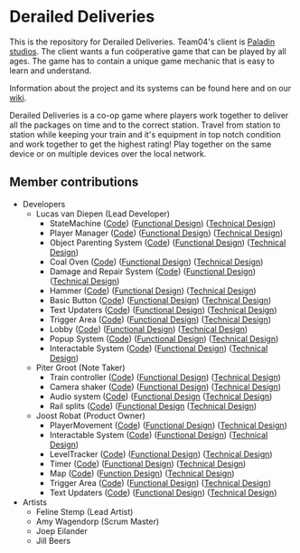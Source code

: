 # Derailed Deliveries
This is the repository for Derailed Deliveries. 
Team04's client is [Paladin studios](https://paladinstudios.com/). The client wants a fun coöperative game that can be played by all ages. The game has to contain a unique game mechanic that is easy to learn and understand.

Information about the project and its systems can be found here and on our [wiki](https://github.com/lucasvdiepen/DerailedDeliveries/wiki).

Derailed Deliveries is a co-op game where players work together to deliver all the packages on time and to the correct station. Travel from station to station while keeping your train and it's equipment in top notch condition and work together to get the highest rating! Play together on the same device or on multiple devices over the local network.

## Member contributions
 * Developers
    * Lucas van Diepen (Lead Developer)
      * StateMachine ([Code](https://github.com/lucasvdiepen/DerailedDeliveries/tree/develop/Assets/Scripts/Framework/StateMachine)) ([Functional Design](https://github.com/lucasvdiepen/DerailedDeliveries/wiki/Functional-Design#statemachine)) ([Technical Design](https://github.com/lucasvdiepen/DerailedDeliveries/wiki/Technical-Design#statemachine))
      * Player Manager ([Code](https://github.com/lucasvdiepen/DerailedDeliveries/tree/develop/Assets/Scripts/Framework/PlayerManagement)) ([Functional Design](https://github.com/lucasvdiepen/DerailedDeliveries/wiki/Functional-Design#player-manager)) ([Technical Design](https://github.com/lucasvdiepen/DerailedDeliveries/wiki/Technical-Design#player-manager))
      * Object Parenting System ([Code](https://github.com/lucasvdiepen/DerailedDeliveries/tree/develop/Assets/Scripts/Framework/ParentingSystem)) ([Functional Design](https://github.com/lucasvdiepen/DerailedDeliveries/wiki/Functional-Design#object-parenting-system)) ([Technical Design](https://github.com/lucasvdiepen/DerailedDeliveries/wiki/Technical-Design#object-parenting-system))
      * Coal Oven ([Code](https://github.com/lucasvdiepen/DerailedDeliveries/tree/develop/Assets/Scripts/Framework/CoalOvenSystem)) ([Functional Design](https://github.com/lucasvdiepen/DerailedDeliveries/wiki/Functional-Design#coal-oven)) ([Technical Design](https://github.com/lucasvdiepen/DerailedDeliveries/wiki/Technical-Design#coal-oven))
      * Damage and Repair System ([Code](https://github.com/lucasvdiepen/DerailedDeliveries/tree/develop/Assets/Scripts/Framework/DamageRepairManagement)) ([Functional Design](https://github.com/lucasvdiepen/DerailedDeliveries/wiki/Functional-Design#damage-and-repair-system)) ([Technical Design](https://github.com/lucasvdiepen/DerailedDeliveries/wiki/Technical-Design#damage-and-repair-system))
      * Hammer ([Code](https://github.com/lucasvdiepen/DerailedDeliveries/blob/develop/Assets/Scripts/Framework/Gameplay/Interactions/Grabbables/HammerGrabbable.cs)) ([Functional Design](https://github.com/lucasvdiepen/DerailedDeliveries/wiki/Functional-Design#hammer)) ([Technical Design](https://github.com/lucasvdiepen/DerailedDeliveries/wiki/Technical-Design#hammer))
      * Basic Button ([Code](https://github.com/lucasvdiepen/DerailedDeliveries/tree/develop/Assets/Scripts/Framework/Buttons)) ([Functional Design](https://github.com/lucasvdiepen/DerailedDeliveries/wiki/Functional-Design#basic-button)) ([Technical Design](https://github.com/lucasvdiepen/DerailedDeliveries/wiki/Technical-Design#basic-button))
      * Text Updaters ([Code](https://github.com/lucasvdiepen/DerailedDeliveries/tree/develop/Assets/Scripts/Framework/UI/TextUpdaters)) ([Functional Design](https://github.com/lucasvdiepen/DerailedDeliveries/wiki/Functional-Design#text-updater)) ([Technical Design](https://github.com/lucasvdiepen/DerailedDeliveries/wiki/Functional-Design#text-updater))
      * Trigger Area ([Code](https://github.com/lucasvdiepen/DerailedDeliveries/tree/develop/Assets/Scripts/Framework/TriggerArea)) ([Functional Design](https://github.com/lucasvdiepen/DerailedDeliveries/wiki/Functional-Design#trigger-area)) ([Technical Design](https://github.com/lucasvdiepen/DerailedDeliveries/wiki/Technical-Design#trigger-area))
      * Lobby ([Code](https://github.com/lucasvdiepen/DerailedDeliveries/tree/develop/Assets/Scripts/Framework/UI/TextUpdaters/Lobby)) ([Functional Design](https://github.com/lucasvdiepen/DerailedDeliveries/wiki/Functional-Design#lobby)) ([Technical Design](https://github.com/lucasvdiepen/DerailedDeliveries/wiki/Technical-Design#lobby))
      * Popup System ([Code](https://github.com/lucasvdiepen/DerailedDeliveries/tree/develop/Assets/Scripts/Framework/PopupManegement)) ([Functional Design]()) ([Technical Design]())
      * Interactable System ([Code](https://github.com/lucasvdiepen/DerailedDeliveries/tree/develop/Assets/Scripts/Framework/Gameplay/Interactions)) ([Functional Design](https://github.com/lucasvdiepen/DerailedDeliveries/wiki/Functional-Design#interactable-system)) ([Technical Design](https://github.com/lucasvdiepen/DerailedDeliveries/wiki/Technical-Design#player-interactions))
    * Piter Groot (Note Taker)
      * Train controller ([Code](https://github.com/lucasvdiepen/DerailedDeliveries/blob/develop/Assets/Scripts/Framework/Train/TrainController.cs)) ([Functional Design](https://github.com/lucasvdiepen/DerailedDeliveries/wiki/Functional-Design#train-controller)) ([Technical Design](https://github.com/lucasvdiepen/DerailedDeliveries/wiki/Technical-Design#train))
	  * Camera shaker ([Code](https://github.com/lucasvdiepen/DerailedDeliveries/blob/develop/Assets/Scripts/Framework/Camera/CameraShaker.cs)) ([Functional Design](https://github.com/lucasvdiepen/DerailedDeliveries/wiki/Functional-Design#camera-shaker)) ([Technical Design](https://github.com/lucasvdiepen/DerailedDeliveries/wiki/Functional-Design#camera-shaker))
	  * Audio system ([Code](https://github.com/lucasvdiepen/DerailedDeliveries/blob/develop/Assets/Scripts/Framework/Audio/AudioSystem.cs)) ([Functional Design](https://github.com/lucasvdiepen/DerailedDeliveries/wiki/Functional-Design#camera-shaker) ([Technical Design](https://github.com/lucasvdiepen/DerailedDeliveries/wiki/Functional-Design#camera-shaker))
	  * Rail splits ([Code](https://github.com/lucasvdiepen/DerailedDeliveries/blob/develop/Assets/Scripts/Framework/Train/TrainStationController.cs)) ([Functional Design]() ([Technical Design](https://github.com/lucasvdiepen/DerailedDeliveries/wiki/Functional-Design#camera-shaker))
    * Joost Robat (Product Owner)
      * PlayerMovement ([Code](https://github.com/lucasvdiepen/DerailedDeliveries/blob/develop/Assets/Scripts/Framework/Gameplay/Player/PlayerMovement.cs)) ([Functional Design](https://github.com/lucasvdiepen/DerailedDeliveries/wiki/Functional-Design#playermovement)) ([Technical Design](https://github.com/lucasvdiepen/DerailedDeliveries/wiki/Technical-Design#player-movement))
      * Interactable System ([Code](https://github.com/lucasvdiepen/DerailedDeliveries/tree/develop/Assets/Scripts/Framework/Gameplay/Interactions)) ([Functional Design](https://github.com/lucasvdiepen/DerailedDeliveries/wiki/Functional-Design#interactable-system)) ([Technical Design](https://github.com/lucasvdiepen/DerailedDeliveries/wiki/Technical-Design#player-interactions))
      * LevelTracker ([Code](https://github.com/lucasvdiepen/DerailedDeliveries/blob/develop/Assets/Scripts/Framework/Gameplay/LevelTracker.cs)) ([Functional Design](https://github.com/lucasvdiepen/DerailedDeliveries/wiki/Functional-Design#leveltracker)) ([Technical Design](https://github.com/lucasvdiepen/DerailedDeliveries/wiki/Technical-Design#level-tracker))
      * Timer ([Code](https://github.com/lucasvdiepen/DerailedDeliveries/tree/develop/Assets/Scripts/Framework/Gameplay/Timer)) ([Functional Design](https://github.com/lucasvdiepen/DerailedDeliveries/wiki/Functional-Design#timer)) ([Technical Design](https://github.com/lucasvdiepen/DerailedDeliveries/wiki/Technical-Design#timer))
      * Map ([Code](https://github.com/lucasvdiepen/DerailedDeliveries/tree/develop/Assets/Scripts/Framework/Gameplay/Map)) ([Function Design](https://github.com/lucasvdiepen/DerailedDeliveries/wiki/Functional-Design#map)) ([Technical Design](https://github.com/lucasvdiepen/DerailedDeliveries/wiki/Technical-Design#map))
      * Trigger Area ([Code](https://github.com/lucasvdiepen/DerailedDeliveries/tree/develop/Assets/Scripts/Framework/TriggerArea)) ([Functional Design](https://github.com/lucasvdiepen/DerailedDeliveries/wiki/Functional-Design#trigger-area)) ([Technical Design](https://github.com/lucasvdiepen/DerailedDeliveries/wiki/Technical-Design#trigger-area))
      * Text Updaters ([Code](https://github.com/lucasvdiepen/DerailedDeliveries/tree/develop/Assets/Scripts/Framework/UI/TextUpdaters)) ([Functional Design](https://github.com/lucasvdiepen/DerailedDeliveries/wiki/Functional-Design#text-updater)) ([Technical Design](https://github.com/lucasvdiepen/DerailedDeliveries/wiki/Functional-Design#text-updater))
 * Artists
    * Feline Stemp (Lead Artist)
    * Amy Wagendorp (Scrum Master)
    * Joep Eilander
    * Jill Beers
